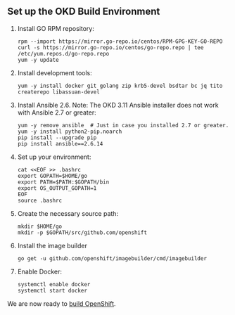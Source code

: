 ## Set up the OKD Build Environment

1. Install GO RPM repository:

       rpm --import https://mirror.go-repo.io/centos/RPM-GPG-KEY-GO-REPO
       curl -s https://mirror.go-repo.io/centos/go-repo.repo | tee /etc/yum.repos.d/go-repo.repo
       yum -y update

1. Install development tools:

       yum -y install docker git golang zip krb5-devel bsdtar bc jq tito createrepo libassuan-devel

1. Install Ansible 2.6. Note: The OKD 3.11 Ansible installer does not work with Ansible 2.7 or greater:

       yum -y remove ansible  # Just in case you installed 2.7 or greater.
       yum -y install python2-pip.noarch
       pip install --upgrade pip
       pip install ansible==2.6.14

1. Set up your environment:

       cat <<EOF >> .bashrc
       export GOPATH=$HOME/go
       export PATH=$PATH:$GOPATH/bin
       export OS_OUTPUT_GOPATH=1
       EOF
       source .bashrc

1. Create the necessary source path:

       mkdir $HOME/go
       mkdir -p $GOPATH/src/github.com/openshift

1. Install the image builder

       go get -u github.com/openshift/imagebuilder/cmd/imagebuilder

1. Enable Docker:

       systemctl enable docker
       systemctl start docker

We are now ready to [build OpenShift](OKD_Build.md).
